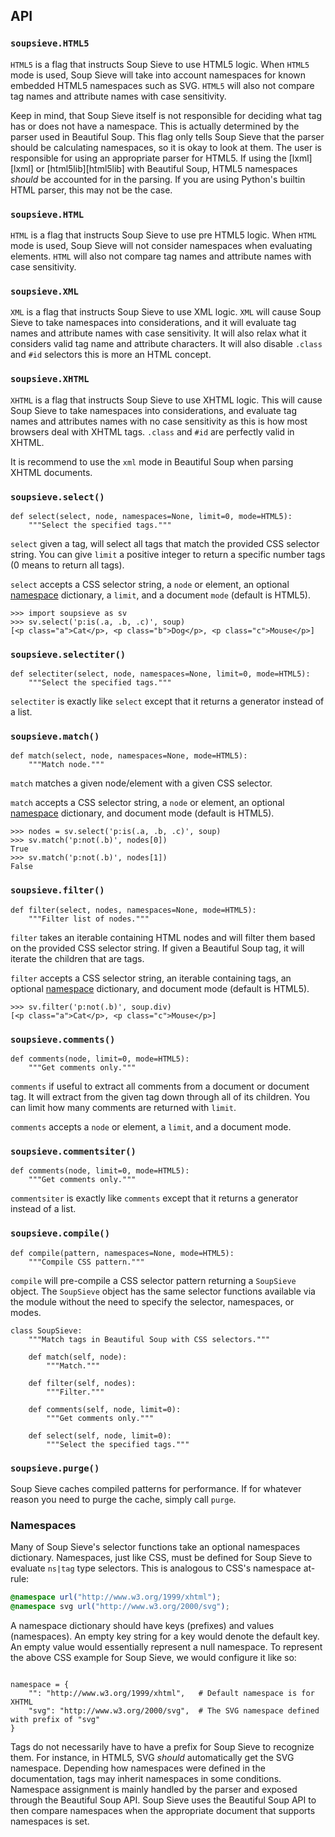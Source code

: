 ## API

### `soupsieve.HTML5`

`HTML5` is a flag that instructs Soup Sieve to use HTML5 logic. When `HTML5` mode is used, Soup Sieve will take into account namespaces for known embedded HTML5 namespaces such as SVG. `HTML5` will also not compare tag names and attribute names with case sensitivity.

Keep in mind, that Soup Sieve itself is not responsible for deciding what tag has or does not have a namespace.  This is actually determined by the parser used in Beautiful Soup. This flag only tells Soup Sieve that the parser should be calculating namespaces, so it is okay to look at them. The user is responsible for using an appropriate parser for HTML5.  If using the [lxml][lxml] or [html5lib][html5lib] with Beautiful Soup, HTML5 namespaces *should* be accounted for in the parsing. If you are using Python's builtin HTML parser, this may not be the case.

### `soupsieve.HTML`

`HTML` is a flag that instructs Soup Sieve to use pre HTML5 logic. When `HTML` mode is used, Soup Sieve will not consider namespaces when evaluating elements. `HTML` will also not compare tag names  and attribute names with case sensitivity.

### `soupsieve.XML`

`XML` is a flag that instructs Soup Sieve to use XML logic. `XML` will cause Soup Sieve to take namespaces into considerations, and it will evaluate tag names and attribute names with case sensitivity. It will also relax what it considers valid tag name and attribute characters. It will also disable `.class` and `#id` selectors this is more an HTML concept.

### `soupsieve.XHTML`

`XHTML` is a flag that instructs Soup Sieve to use XHTML logic. This will cause Soup Sieve to take namespaces into considerations, and evaluate tag names and attributes names with no case sensitivity as this is how most browsers deal with XHTML tags. `.class` and `#id` are perfectly valid in XHTML.

It is recommend to use the `xml` mode in Beautiful Soup when parsing XHTML documents.

### `soupsieve.select()`

```py3
def select(select, node, namespaces=None, limit=0, mode=HTML5):
    """Select the specified tags."""
```

`select` given a tag, will select all tags that match the provided CSS selector string. You can give `limit` a positive integer to return a specific number tags (0 means to return all tags).

`select` accepts a CSS selector string, a `node` or element, an optional [namespace](#namespaces) dictionary, a `limit`, and a document `mode` (default is HTML5).

```pycon3
>>> import soupsieve as sv
>>> sv.select('p:is(.a, .b, .c)', soup)
[<p class="a">Cat</p>, <p class="b">Dog</p>, <p class="c">Mouse</p>]
```

### `soupsieve.selectiter()`

```py3
def selectiter(select, node, namespaces=None, limit=0, mode=HTML5):
    """Select the specified tags."""
```

`selectiter` is exactly like `select` except that it returns a generator instead of a list.

### `soupsieve.match()`

```py3
def match(select, node, namespaces=None, mode=HTML5):
    """Match node."""
```

`match` matches a given node/element with a given CSS selector.

`match` accepts a CSS selector string, a `node` or element, an optional [namespace](#namespaces) dictionary, and document mode (default is HTML5).

```pycon3
>>> nodes = sv.select('p:is(.a, .b, .c)', soup)
>>> sv.match('p:not(.b)', nodes[0])
True
>>> sv.match('p:not(.b)', nodes[1])
False
```

### `soupsieve.filter()`

```py3
def filter(select, nodes, namespaces=None, mode=HTML5):
    """Filter list of nodes."""
```

`filter` takes an iterable containing HTML nodes and will filter them based on the provided CSS selector string. If given a Beautiful Soup tag, it will iterate the children that are tags.

`filter` accepts a CSS selector string, an iterable containing tags, an optional [namespace](#namespaces) dictionary, and document mode (default is HTML5).

```pycon3
>>> sv.filter('p:not(.b)', soup.div)
[<p class="a">Cat</p>, <p class="c">Mouse</p>]
```

### `soupsieve.comments()`

```
def comments(node, limit=0, mode=HTML5):
    """Get comments only."""
```

`comments` if useful to extract all comments from a document or document tag. It will extract from the given tag down through all of its children.  You can limit how many comments are returned with `limit`.

`comments` accepts a `node` or element, a `limit`, and a document mode.

### `soupsieve.commentsiter()`

```
def comments(node, limit=0, mode=HTML5):
    """Get comments only."""
```

`commentsiter` is exactly like `comments` except that it returns a generator instead of a list.

### `soupsieve.compile()`

```py3
def compile(pattern, namespaces=None, mode=HTML5):
    """Compile CSS pattern."""
```

`compile` will pre-compile a CSS selector pattern returning a `SoupSieve` object. The `SoupSieve` object has the same selector functions available via the module without the need to specify the selector, namespaces, or modes.

```py3
class SoupSieve:
    """Match tags in Beautiful Soup with CSS selectors."""

    def match(self, node):
        """Match."""

    def filter(self, nodes):
        """Filter."""

    def comments(self, node, limit=0):
        """Get comments only."""

    def select(self, node, limit=0):
        """Select the specified tags."""
```

### `soupsieve.purge()`

Soup Sieve caches compiled patterns for performance. If for whatever reason you need to purge the cache, simply call `purge`.


### Namespaces

Many of Soup Sieve's selector functions take an optional namespaces dictionary. Namespaces, just like CSS, must be defined for Soup Sieve to evaluate `ns|tag` type selectors. This is analogous to CSS's namespace at-rule:

```css
@namespace url("http://www.w3.org/1999/xhtml");
@namespace svg url("http://www.w3.org/2000/svg");
```

A namespace dictionary should have keys (prefixes) and values (namespaces). An empty key string for a key would denote the default key.  An empty value would essentially represent a null namespace.  To represent the above CSS example for Soup Sieve, we would configure it like so:

```py3

namespace = {
    "": "http://www.w3.org/1999/xhtml",   # Default namespace is for XHTML
    "svg": "http://www.w3.org/2000/svg",  # The SVG namespace defined with prefix of "svg"
}
```

Tags do not necessarily have to have a prefix for Soup Sieve to recognize them.  For instance, in HTML5, SVG *should* automatically get the SVG namespace. Depending how namespaces were defined in the documentation, tags may inherit namespaces in some conditions.  Namespace assignment is mainly handled by the parser and exposed through the Beautiful Soup API. Soup Sieve uses the Beautiful Soup API to then compare namespaces when the appropriate document that supports namespaces is set.
